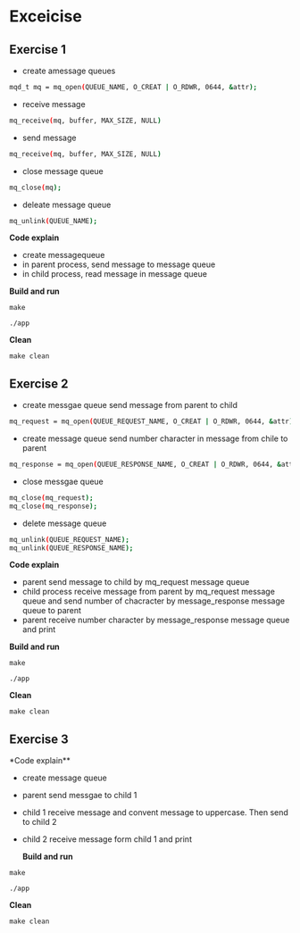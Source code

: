 # Exceicise

## Exercise 1

- create amessage queues

```bash
mqd_t mq = mq_open(QUEUE_NAME, O_CREAT | O_RDWR, 0644, &attr);
```

- receive message

```bash
mq_receive(mq, buffer, MAX_SIZE, NULL)
```

- send message

```bash
mq_receive(mq, buffer, MAX_SIZE, NULL)
```

- close message queue

```bash
mq_close(mq);
```

- deleate message queue

```bash
mq_unlink(QUEUE_NAME);
```

**Code explain**

- create messagequeue
- in parent process, send message to message queue
- in child process, read message in message queue

**Build and run**

```copy
make
```

```copy
./app
```

**Clean**

```copy
make clean
```

## Exercise 2

- create messgae queue send message from parent to child

```bash
mq_request = mq_open(QUEUE_REQUEST_NAME, O_CREAT | O_RDWR, 0644, &attr);
```

- create message queue send number character in message from chile to parent

```bash
mq_response = mq_open(QUEUE_RESPONSE_NAME, O_CREAT | O_RDWR, 0644, &attr);
```

- close messgae queue

```bash
mq_close(mq_request);
mq_close(mq_response);
```

- delete message queue

```bash
mq_unlink(QUEUE_REQUEST_NAME);
mq_unlink(QUEUE_RESPONSE_NAME);
```

**Code explain**

- parent send message to child by mq_request message queue
- child process receive message from parent by mq_request message queue and send number of chacracter by message_response message queue to parent
- parent receive number character by message_response message queue and print

**Build and run**

```copy
make
```

```copy
./app
```

**Clean**

```copy
make clean
```

## Exercise 3

\*Code explain\*\*

- create message queue
- parent send messgae to child 1
- child 1 receive message and convent message to uppercase. Then send to child 2
- child 2 receive message form child 1 and print

  **Build and run**

```copy
make
```

```copy
./app
```

**Clean**

```copy
make clean
```
